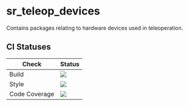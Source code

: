 # sr_teleop_devices

Contains packages relating to hardware devices used in teleoperation.

## CI Statuses

Check | Status
---|---
Build|[<img src="https://codebuild.eu-west-2.amazonaws.com/badges?uuid=eyJlbmNyeXB0ZWREYXRhIjoiRE45Zlg1a0xVYnBnQTVLMkZCWE9YMFpLSTVlT0FiUzNPL3NsVVgwajJ0S3FzMHNyWkQzaFNXc2FWbzBvTVpZbEpUZTlDb3ZoYzlVVUR0d0ZvTXZEd3F3PSIsIml2UGFyYW1ldGVyU3BlYyI6IlAxZDd5NmcxRGNjL2V2T0wiLCJtYXRlcmlhbFNldFNlcmlhbCI6MX0%3D&branch=noetic-devel"/>](https://eu-west-2.console.aws.amazon.com/codesuite/codebuild/projects/auto_sr_teleop_devices_noetic-devel_install_check/)
Style|[<img src="https://codebuild.eu-west-2.amazonaws.com/badges?uuid=eyJlbmNyeXB0ZWREYXRhIjoiSlZWMFJMYzAwRVBUV0d1WHk1NUhNOC82MUFuWFdDeldoYVdHOVk0ZzJ0UTNLSGc0dlVBQnFRUG9lYk9CSHJKeWUzUGQ1ZnpJM1hxcUpENmhRc0JYNDhFPSIsIml2UGFyYW1ldGVyU3BlYyI6IjFuU1gyVzY2WXpqTFhsZ2oiLCJtYXRlcmlhbFNldFNlcmlhbCI6MX0%3D&branch=noetic-devel"/>](https://eu-west-2.console.aws.amazon.com/codesuite/codebuild/projects/auto_sr_teleop_devices_noetic-devel_style_check/)
Code Coverage|[<img src="https://codebuild.eu-west-2.amazonaws.com/badges?uuid=eyJlbmNyeXB0ZWREYXRhIjoiRnhRVDY3VWI4RnZoanRyOUk4Y0NtakFQYVJtS1ZSSklrNDNJR3Qza1NPdmQwb3Z5SkhiM2c4K29JUnpwMmdKb0JJRnBlUVJ4RDVRZjVUSDZQTzhNWmVjPSIsIml2UGFyYW1ldGVyU3BlYyI6Im9jbGJuRjZBN0x5QTVneHgiLCJtYXRlcmlhbFNldFNlcmlhbCI6MX0%3D&branch=noetic-devel"/>](https://eu-west-2.console.aws.amazon.com/codesuite/codebuild/projects/auto_sr_teleop_devices_noetic-devel_code_coverage/)

